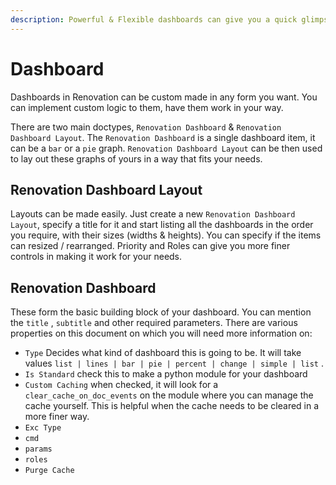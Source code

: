 ```yaml
---
description: Powerful & Flexible dashboards can give you a quick glimpse of your business.
---
```


# Dashboard

Dashboards in Renovation can be custom made in any form you want. You can implement custom logic to them, have them work in your way.

There are two main doctypes, `Renovation Dashboard` & `Renovation Dashboard Layout`. The `Renovation Dashboard` is a single dashboard item, it can be a `bar` or a `pie` graph. `Renovation Dashboard Layout` can be then used to lay out these graphs of yours in a way that fits your needs.

## Renovation Dashboard Layout

Layouts can be made easily. Just create a new `Renovation Dashboard Layout`, specify a title for it and start listing all the dashboards in the order you require, with their sizes \(widths & heights\). You can specify if the items can resized / rearranged. Priority and Roles can give you more finer controls in making it work for your needs.

## Renovation Dashboard

These form the basic building block of your dashboard. You can mention the `title` , `subtitle` and other required parameters. There are various properties on this document on which you will need more information on:

* `Type` Decides what kind of dashboard this is going to be. It will take values `list | lines | bar | pie | percent | change | simple | list` .
* `Is Standard` check this to make a python module for your dashboard
* `Custom Caching` when checked, it will look for a `clear_cache_on_doc_events` on the module where you can manage the cache yourself. This is helpful when the cache needs to be cleared in a more finer way.
* `Exc Type`
* `cmd`
* `params`
* `roles`
* `Purge Cache`


